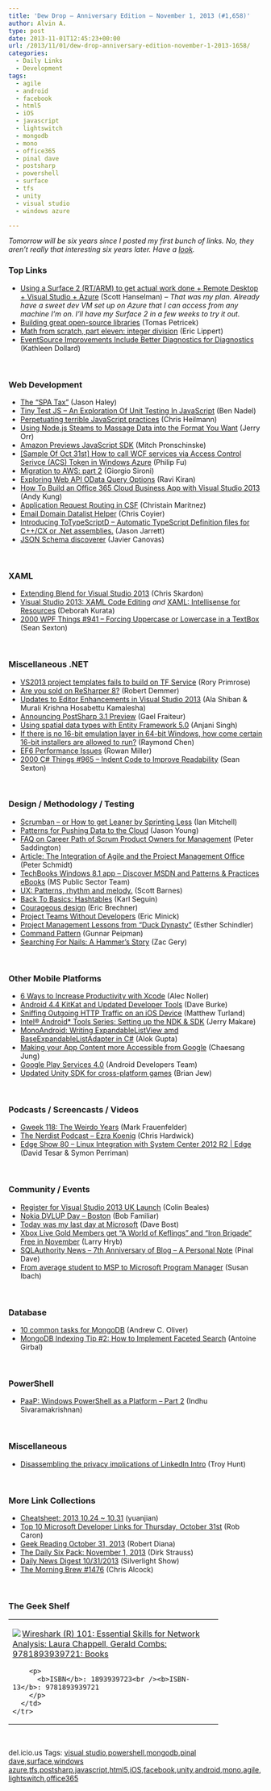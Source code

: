 ```yaml
---
title: 'Dew Drop – Anniversary Edition – November 1, 2013 (#1,658)'
author: Alvin A.
type: post
date: 2013-11-01T12:45:23+00:00
url: /2013/11/01/dew-drop-anniversary-edition-november-1-2013-1658/
categories:
  - Daily Links
  - Development
tags:
  - agile
  - android
  - facebook
  - html5
  - iOS
  - javascript
  - lightswitch
  - mongodb
  - mono
  - office365
  - pinal dave
  - postsharp
  - powershell
  - surface
  - tfs
  - unity
  - visual studio
  - windows azure

---
```

_Tomorrow will be six years since I posted my first bunch of links. No, they aren’t really that interesting six years later. Have a_ <a href="https://morningdew-bpc6g3a0fgaxdxcu.eastus2-01.azurewebsites.net/2007/11/02/daily-dose-of-links-20071102/" target="_blank"><em>look</em></a>_._

### <a name="top"></a>Top Links

  * <a href="http://174.129.147.224/~/49293971/0/scotthanselman~Using-a-Surface-RTARM-to-get-actual-work-done-Remote-Desktop-Visual-Studio-Azure.aspx" target="_blank">Using a Surface 2 (RT/ARM) to get actual work done + Remote Desktop + Visual Studio + Azure</a> (Scott Hanselman) – _That was my plan. Already have a sweet dev VM set up on Azure that I can access from any machine I’m on. I’ll have my Surface 2 in a few weeks to try it out._
  * <a href="http://tomasp.net/blog/2013/great-open-source/index.html" target="_blank">Building great open-source libraries</a> (Tomas Petricek)
  * <a href="http://ericlippert.com/2013/10/31/math-from-scratch-part-eleven-integer-division/?utm_source=rss&utm_medium=rss&utm_campaign=math-from-scratch-part-eleven-integer-division" target="_blank">Math from scratch, part eleven: integer division</a> (Eric Lippert)
  * <a href="http://blogs.msdn.com/b/mvpawardprogram/archive/2013/10/31/eventsource-improvements-include-better-diagnostics-for-diagnostics.aspx" target="_blank">EventSource Improvements Include Better Diagnostics for Diagnostics</a> (Kathleen Dollard)

&#160;

### <a name="web"></a>Web Development

  * <a href="http://jasonhaley.com/blog/post/2013/10/31/The-e2809cSPA-Taxe2809d.aspx" target="_blank">The “SPA Tax”</a> (Jason Haley)
  * <a href="http://www.bennadel.com/blog/2549-Tiny-Test-JS-An-Exploration-Of-Unit-Testing-In-JavaScript.htm" target="_blank">Tiny Test JS &#8211; An Exploration Of Unit Testing In JavaScript</a> (Ben Nadel)
  * <a href="http://christianheilmann.com/2013/10/31/perpetuating-terrible-javascript-practices/" target="_blank">Perpetuating terrible JavaScript practices</a> (Chris Heilmann)
  * <a href="http://feeds.dzone.com/~r/zones/architects/~3/rYGtKegr2pU/using-nodejs-steams-massage" target="_blank">Using Node.js Steams to Massage Data into the Format You Want</a> (Jerry Orr)
  * <a href="http://feeds.dzone.com/~r/zones/css/~3/xyYlud02xOo/amazon-previews-javascript-sdk" target="_blank">Amazon Previews JavaScript SDK</a> (Mitch Pronschinske)
  * <a href="http://blogs.msdn.com/b/codefx/archive/2013/11/01/sample-of-oct-31st-how-to-call-wcf-services-via-access-control-serivce-acs-token-in-windows-azure.aspx" target="_blank">[Sample Of Oct 31st] How to call WCF services via Access Control Serivce (ACS) Token in Windows Azure</a> (Philip Fu)
  * <a href="http://feeds.dzone.com/~r/zones/css/~3/vToAlfqLxNs/migration-aws-part-2" target="_blank">Migration to AWS: part 2</a> (Giorgio Sironi)
  * <a href="http://feeds.dzone.com/~r/zones/dotnet/~3/WxOp-ttY30o/exploring-web-api-odata-query" target="_blank">Exploring Web API OData Query Options</a> (Ravi Kiran)
  * <a href="http://blogs.msdn.com/b/lightswitch/archive/2013/10/31/how-to-build-an-office-365-cloud-business-app-with-visual-studio-2013-andy-kung.aspx" target="_blank">How To Build an Office 365 Cloud Business App with Visual Studio 2013</a> (Andy Kung)
  * <a href="http://blogs.msdn.com/b/windowsazure/archive/2013/10/31/application-request-routing-in-csf.aspx" target="_blank">Application Request Routing in CSF</a> (Christain Maritnez)
  * <a href="http://css-tricks.com/email-domain-datalist-helper/" target="_blank">Email Domain Datalist Helper</a> (Chris Coyier)
  * <a href="http://feedproxy.google.com/~r/ElegantCode/~3/F_ePH1R9UVY/" target="_blank">Introducing ToTypeScriptD – Automatic TypeScript Definition files for C++/CX or .Net assemblies.</a> (Jason Jarrett)
  * <a href="http://feeds.dzone.com/~r/dzone/frontpage/~3/PPs6em2q3Tg/json_schema_discoverer.html" target="_blank">JSON Schema discoverer</a> (Javier Canovas)

&#160;

### <a name="silverlight"></a>XAML

  * <a href="http://feedproxy.google.com/~r/geekswithblogs/~3/zMZKvc9qok8/extending-blend-for-visual-studio-2013.aspx" target="_blank">Extending Blend for Visual Studio 2013</a> (Chris Skardon)
  * <a href="http://msmvps.com/blogs/deborahk/archive/2013/10/31/visual-studio-2013-xaml-code-editing.aspx" target="_blank">Visual Studio 2013: XAML Code Editing</a> _and_ <a href="http://msmvps.com/blogs/deborahk/archive/2013/10/31/xaml-intellisense-for-resources.aspx" target="_blank">XAML: Intellisense for Resources</a> (Deborah Kurata)
  * <a href="http://wpf.2000things.com/2013/11/01/941-forcing-uppercase-or-lowercase-in-a-textbox/" target="_blank">2000 WPF Things #941 – Forcing Uppercase or Lowercase in a TextBox</a> (Sean Sexton)

&#160;

### <a name="dotnet"></a>Miscellaneous .NET

  * <a href="http://feedproxy.google.com/~r/RoryPrimrose/~3/Amg8DAv3c2c/post.aspx" target="_blank">VS2013 project templates fails to build on TF Service</a> (Rory Primrose)
  * <a href="http://blogs.jetbrains.com/dotnet/2013/11/are-you-sold-on-resharper-8/" target="_blank">Are you sold on ReSharper 8?</a> (Robert Demmer)
  * <a href="http://blogs.msdn.com/b/visualstudio/archive/2013/10/31/updates-to-editor-enhancements-in-visual-studio-2013.aspx" target="_blank">Updates to Editor Enhancements in Visual Studio 2013</a> (Ala Shiban & Murali Krishna Hosabettu Kamalesha)
  * <a href="http://feedproxy.google.com/~r/postsharp/~3/o_NszinvYBE/post.aspx" target="_blank">Announcing PostSharp 3.1 Preview</a> (Gael Fraiteur)
  * <a href="http://blogs.quovantis.com/anjani/2013/10/using-spatial-data-types-with-entity-framework-5-0/?utm_source=rss&utm_medium=rss&utm_campaign=using-spatial-data-types-with-entity-framework-5-0" target="_blank">Using spatial data types with Entity Framework 5.0</a> (Anjani Singh)
  * <a href="http://blogs.msdn.com/b/oldnewthing/archive/2013/10/31/10461992.aspx" target="_blank">If there is no 16-bit emulation layer in 64-bit Windows, how come certain 16-bit installers are allowed to run?</a> (Raymond Chen)
  * <a href="http://blogs.msdn.com/b/adonet/archive/2013/10/31/ef6-performance-issues.aspx" target="_blank">EF6 Performance Issues</a> (Rowan Miller)
  * <a href="http://csharp.2000things.com/2013/11/01/965-indent-code-to-improve-readability/" target="_blank">2000 C# Things #965 – Indent Code to Improve Readability</a> (Sean Sexton)

&#160;

### <a name="design"></a>Design / Methodology / Testing

  * <a href="http://feeds.dzone.com/~r/zones/architects/~3/qZE5bFj0d_M/scrumban-or-how-get-leaner" target="_blank">Scrumban &#8211; or How to get Leaner by Sprinting Less</a> (Ian Mitchell)
  * <a href="http://www.ytechie.com/2013/10/patterns-for-pushing-data-to-the-cloud.html" target="_blank">Patterns for Pushing Data to the Cloud</a> (Jason Young)
  * <a href="http://feedproxy.google.com/~r/agilescout/~3/oVqu7oyNi-I/" target="_blank">FAQ on Career Path of Scrum Product Owners for Management</a> (Peter Saddington)
  * <a href="http://www.infoq.com/articles/agile-integrate-pmo" target="_blank">Article: The Integration of Agile and the Project Management Office</a> (Peter Schmidt)
  * <a href="http://blogs.msdn.com/b/publicsector/archive/2013/10/31/techbooks-windows-8-1-app-discover-msdn-and-patterns-amp-practices-ebooks.aspx" target="_blank">TechBooks Windows 8.1 app &#8211; Discover MSDN and Patterns & Practices eBooks</a> (MS Public Sector Team)
  * <a href="http://feedproxy.google.com/~r/MsMossyblog/~3/BIGyCbaRU6c/1895" target="_blank">UX: Patterns, rhythm and melody.</a> (Scott Barnes)
  * <a href="http://openmymind.net/Back-To-Basics-Hashtables" target="_blank">Back To Basics: Hashtables</a> (Karl Seguin)
  * <a href="http://blogs.msdn.com/b/eric_brechner/archive/2013/11/01/courageous-design.aspx" target="_blank">Courageous design</a> (Eric Brechner)
  * <a href="http://feeds.dzone.com/~r/zones/architects/~3/pR7jkwXBoiE/project-teams-without" target="_blank">Project Teams Without Developers</a> (Eric Minick)
  * <a href="http://feeds.dzone.com/~r/dzone/upcoming/~3/0Hz3MzuFGx0/project_management_lessons_from_duck_dynasty.html" target="_blank">Project Management Lessons from “Duck Dynasty”</a> (Esther Schindler)
  * <a href="http://feedproxy.google.com/~r/gunnarpeipman/~3/qIL2tE187Ls/" target="_blank">Command Pattern</a> (Gunnar Peipman)
  * <a href="http://feeds.dzone.com/~r/zones/agile/~3/SYNFpo2sJJI/searching-nails-hammers-story" target="_blank">Searching For Nails: A Hammer&#8217;s Story</a> (Zac Gery)

&#160;

### <a name="mobile"></a>Other Mobile Platforms

  * <a href="http://mobile.dzone.com/articles/6-ways-increase-productivity" target="_blank">6 Ways to Increase Productivity with Xcode</a> (Alec Noller)
  * <a href="http://feedproxy.google.com/~r/blogspot/hsDu/~3/_k_pmWCtQqg/android-44-kitkat-and-updated-developer.html" target="_blank">Android 4.4 KitKat and Updated Developer Tools</a> (Dave Burke)
  * <a href="http://mobile.dzone.com/articles/sniffing-outgoing-http-traffic" target="_blank">Sniffing Outgoing HTTP Traffic on an iOS Device</a> (Matthew Turland)
  * <a href="http://software.intel.com/en-us/videos/intel-android-tools-series-setting-up-the-ndk-sdk" target="_blank">Intel® Android* Tools Series: Setting up the NDK & SDK</a> (Jerry Makare)
  * <a href="http://www.codeproject.com/Articles/677206/MonoAndroid-Writing-ExpandableListView-amd" target="_blank">MonoAndroid: Writing ExpandableListView amd BaseExpandableListAdapter in C#</a> (Alok Gupta)
  * <a href="http://feedproxy.google.com/~r/blogspot/hsDu/~3/CFEkhACRn3M/making-your-app-content-more-accessible.html" target="_blank">Making your App Content more Accessible from Google</a> (Chaesang Jung)
  * <a href="http://feedproxy.google.com/~r/blogspot/hsDu/~3/4vshMvXgq28/google-play-services-40.html" target="_blank">Google Play Services 4.0</a> (Android Developers Team)
  * <a href="http://developers.facebook.com/blog/post/2013/10/31/updated-unity-sdk-for-cross-platform-games/" target="_blank">Updated Unity SDK for cross-platform games</a> (Brian Jew)

&#160;

### <a name="podcasts"></a>Podcasts / Screencasts / Videos

  * <a href="http://gweek.libsyn.com/gweek-118-the-weirdo-years" target="_blank">Gweek 118: The Weirdo Years</a> (Mark Frauenfelder)
  * <a href="http://nerdist.libsyn.com/ezra-koenig" target="_blank">The Nerdist Podcast &#8211; Ezra Koenig</a> (Chris Hardwick)
  * <a href="http://channel9.msdn.com/Shows/Edge/Edge-Show-80--Linux-Integration-with-System-Center-2012-R2" target="_blank">Edge Show 80 – Linux Integration with System Center 2012 R2 | Edge</a> (David Tesar & Symon Perriman)

&#160;

### <a name="events"></a>Community / Events

  * <a href="http://blogs.msdn.com/b/visualstudiouk/archive/2013/10/31/register-for-visual-studio-2013-uk-launch.aspx" target="_blank">Register for Visual Studio 2013 UK Launch</a> (Colin Beales)
  * <a href="http://theundocumentedapi.com/2013/10/31/nokia-dvlup-day-boston/" target="_blank">Nokia DVLUP Day – Boston</a> (Bob Familiar)
  * <a href="http://feedproxy.google.com/~r/DaveBost/~3/6XdXycqL0LU/today-was-my-last-day-at-microsoft" target="_blank">Today was my last day at Microsoft</a> (Dave Bost)
  * <a href="http://feedproxy.google.com/~r/MajorNelson/~3/_1s4sN_ECvo/" target="_blank">Xbox Live Gold Members get “A World of Keflings” and “Iron Brigade” Free in November</a> (Larry Hryb)
  * <a href="http://blog.sqlauthority.com/2013/11/01/sqlauthority-news-7th-anniversary-of-blog-a-personal-note/" target="_blank">SQLAuthority News – 7th Anniversary of Blog – A Personal Note</a> (Pinal Dave)
  * <a href="http://blogs.msdn.com/b/cdnstudents/archive/2013/11/01/from-average-student-to-msp-to-microsoft-program-manager.aspx" target="_blank">From average student to MSP to Microsoft Program Manager</a> (Susan Ibach)

&#160;

### <a name="sql"></a>Database

  * <a href="http://feeds.dzone.com/~r/dzone/upcoming/~3/vriKXUCghfI/10_common_tasks_for_mongodb.html" target="_blank">10 common tasks for MongoDB</a> (Andrew C. Oliver)
  * <a href="http://java.dzone.com/articles/mongodb-indexing-tip-2-how" target="_blank">MongoDB Indexing Tip #2: How to Implement Faceted Search</a> (Antoine Girbal)

&#160;

### <a name="ps"></a>PowerShell

  * <a href="http://blogs.msdn.com/b/powershell/archive/2013/10/31/paap-windows-powershell-as-a-platform-part-2.aspx" target="_blank">PaaP: Windows PowerShell as a Platform – Part 2</a> (Indhu Sivaramakrishnan)

&#160;

### <a name="misc"></a>Miscellaneous

  * <a href="http://feedproxy.google.com/~r/TroyHunt/~3/9QxAXhN4KmM/disassembling-privacy-implications-of.html" target="_blank">Disassembling the privacy implications of LinkedIn Intro</a> (Troy Hunt)

&#160;

### <a name="links"></a>More Link Collections

  * <a href="http://weblogs.asp.net/yuanjian/archive/2013/11/01/cheatsheet-2013-10-24-10-31.aspx" target="_blank">Cheatsheet: 2013 10.24 ~ 10.31</a> (yuanjian)
  * <a href="http://blogs.msdn.com/b/robcaron/archive/2013/10/31/top-10-microsoft-developer-links-for-thursday-october-31st.aspx" target="_blank">Top 10 Microsoft Developer Links for Thursday, October 31st</a> (Rob Caron)
  * <a href="http://feeds.regulargeek.com/~r/RegularGeek/~3/gLHB4NISeKA/" target="_blank">Geek Reading October 31, 2013</a> (Robert Diana)
  * <a href="http://feeds.feedblitz.com/~/49315171/0/dirkstrauss~The-Daily-Six-Pack-November" target="_blank">The Daily Six Pack: November 1, 2013</a> (Dirk Strauss)
  * <a href="http://feedproxy.google.com/~r/silverlightshow/~3/oAT83DLmvAM/Daily-News-Digest-10-31-2013.aspx" target="_blank">Daily News Digest 10/31/2013</a> (Silverlight Show)
  * <a href="http://feedproxy.google.com/~r/ReflectivePerspective/~3/wKHD1BXHrLs/" target="_blank">The Morning Brew #1476</a> (Chris Alcock)

&#160;

### <a name="shelf"></a>The Geek Shelf

<div id="scid:7dc1bd33-94bd-46fd-a20b-0131235bcd47:656ea193-7978-4a90-a325-387cea6c0ade" class="wlWriterEditableSmartContent" style="float: none; padding-bottom: 0px; padding-top: 0px; padding-left: 0px; margin: 0px; display: inline; padding-right: 0px">
  <table cellspacing="0" cellpadding="2" width="400" border="0" unselectable="on">
    <tr>
      <td valign="top" width="400">
        <p>
          <a title="Wireshark (R) 101: Essential Skills for Network Analysis: Laura Chappell, Gerald Combs: 9781893939721: Books" href="http://www.amazon.com/exec/obidos/ASIN/1893939723/alvinashcraft-20"><img data-recalc-dims="1" decoding="async" src="https://i0.wp.com/images.amazon.com/images/P/1893939723.01.MZZZZZZZ.jpg?w=660" border="0" align="left" style="float:left" />Wireshark (R) 101: Essential Skills for Network Analysis: Laura Chappell, Gerald Combs: 9781893939721: Books</a>
        </p>
        
        <p>
          <b>ISBN</b>: 1893939723<br /><b>ISBN-13</b>: 9781893939721
        </p>
      </td>
    </tr>
  </table>
</div>

&#160;

<div id="scid:0767317B-992E-4b12-91E0-4F059A8CECA8:eaea62b3-6a2f-4935-8245-db72dc8be9c6" class="wlWriterEditableSmartContent" style="float: none; padding-bottom: 0px; padding-top: 0px; padding-left: 0px; margin: 0px; display: inline; padding-right: 0px">
  del.icio.us Tags: <a href="http://del.icio.us/popular/visual+studio" rel="tag">visual studio</a>,<a href="http://del.icio.us/popular/powershell" rel="tag">powershell</a>,<a href="http://del.icio.us/popular/mongodb" rel="tag">mongodb</a>,<a href="http://del.icio.us/popular/pinal+dave" rel="tag">pinal dave</a>,<a href="http://del.icio.us/popular/surface" rel="tag">surface</a>,<a href="http://del.icio.us/popular/windows+azure" rel="tag">windows azure</a>,<a href="http://del.icio.us/popular/tfs" rel="tag">tfs</a>,<a href="http://del.icio.us/popular/postsharp" rel="tag">postsharp</a>,<a href="http://del.icio.us/popular/javascript" rel="tag">javascript</a>,<a href="http://del.icio.us/popular/html5" rel="tag">html5</a>,<a href="http://del.icio.us/popular/iOS" rel="tag">iOS</a>,<a href="http://del.icio.us/popular/facebook" rel="tag">facebook</a>,<a href="http://del.icio.us/popular/unity" rel="tag">unity</a>,<a href="http://del.icio.us/popular/android" rel="tag">android</a>,<a href="http://del.icio.us/popular/mono" rel="tag">mono</a>,<a href="http://del.icio.us/popular/agile" rel="tag">agile</a>,<a href="http://del.icio.us/popular/lightswitch" rel="tag">lightswitch</a>,<a href="http://del.icio.us/popular/office365" rel="tag">office365</a>
</div>